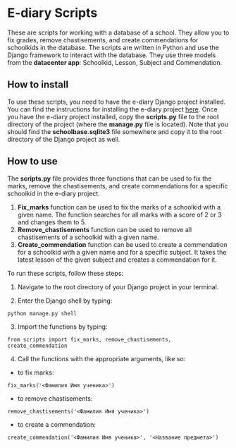 # E-diary Scripts
These are scripts for working with a database of a school. 
They allow you to fix grades, remove chastisements, and create commendations for schoolkids in the database.
The scripts are written in Python and use the Django framework to interact with the database. 
They use three models from the **datacenter app**: Schoolkid, Lesson, Subject and Commendation.

## How to install

To use these scripts, you need to have the e-diary Django project installed.
You can find the instructions for installing the e-diary project [here](https://github.com/devmanorg/e-diary/tree/master).
Once you have the e-diary project installed, copy the **scripts.py** file to the root directory of the project 
(where the **manage.py** file is located).
Note that you should find the **schoolbase.sqlite3** file somewhere and copy it
to the root directory of the Django project as well.

## How to use


The **scripts.py** file provides three functions that can be used to fix the marks, remove the chastisements, 
and create commendations for a specific schoolkid in the e-diary project.

1. **Fix_marks** function can be used to fix the marks of a schoolkid with a given name. 
The function searches for all marks with a score of 2 or 3 and changes them to 5.
2. **Remove_chastisements** function can be used to remove all chastisements of a schoolkid with a given name.
3. **Create_commendation** function can be used to create a commendation for a schoolkid with a given name and for a specific subject.
It takes the latest lesson of the given subject and creates a commendation for it.

To run these scripts, follow these steps:

1. Navigate to the root directory of your Django project in your terminal.

2. Enter the Django shell by typing:
```
python manage.py shell
```

3. Import the functions by typing:
```
from scripts import fix_marks, remove_chastisements, create_commendation
```
4. Call the functions with the appropriate arguments, like so:

- to fix marks: 
```
fix_marks('<Фамилия Имя ученика>')
```
- to remove chastisements:
```
remove_chastisements('<Фамилия Имя ученика>')
```
- to create a commendation:
```
create_commendation('<Фамилия Имя ученика>', '<Название предмета>')
```
